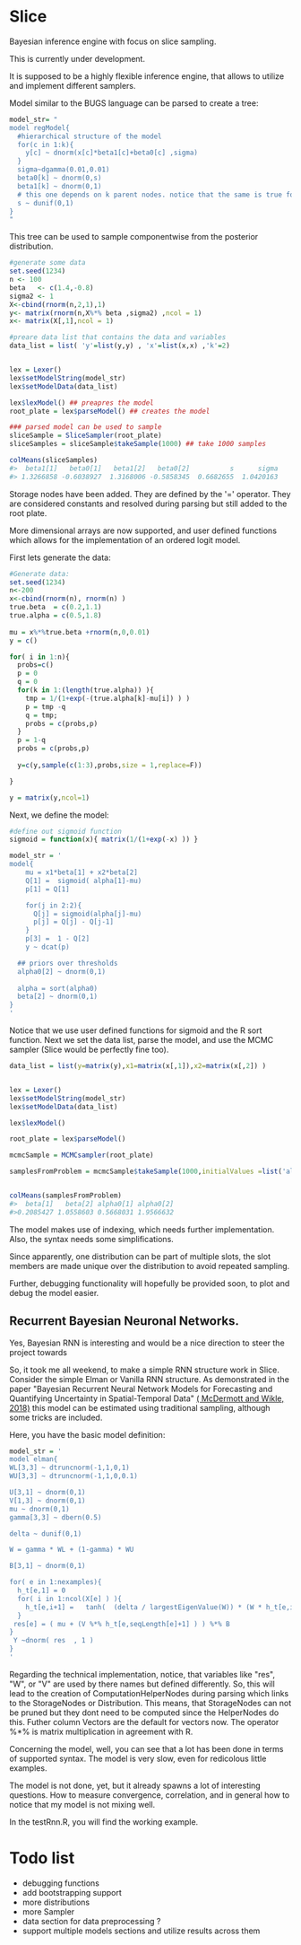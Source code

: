 # Slice
Bayesian inference engine with focus on slice sampling.



This is currently under development.

It is supposed to be a highly flexible inference engine, that allows to utilize and implement different samplers.





Model similar to the BUGS language can be parsed to create a tree:
```R
model_str= "
model regModel{
  #hierarchical structure of the model
  for(c in 1:k){
    y[c] ~ dnorm(x[c]*beta1[c]+beta0[c] ,sigma)
  }
  sigma~dgamma(0.01,0.01)
  beta0[k] ~ dnorm(0,s)
  beta1[k] ~ dnorm(0,1)
  # this one depends on k parent nodes. notice that the same is true for sigma.
  s ~ dunif(0,1)
}
"
```



This tree can be used to sample componentwise from the posterior distribution.


```R
#generate some data
set.seed(1234)
n <- 100
beta   <- c(1.4,-0.8)
sigma2 <- 1
X<-cbind(rnorm(n,2,1),1)
y<- matrix(rnorm(n,X%*% beta ,sigma2) ,ncol = 1)
x<- matrix(X[,1],ncol = 1)

#preare data list that contains the data and variables
data_list = list( 'y'=list(y,y) , 'x'=list(x,x) ,'k'=2)


lex = Lexer()
lex$setModelString(model_str)
lex$setModelData(data_list)

lex$lexModel() ## preapres the model
root_plate = lex$parseModel() ## creates the model

### parsed model can be used to sample
sliceSample = SliceSampler(root_plate)
sliceSamples = sliceSample$takeSample(1000) ## take 1000 samples

colMeans(sliceSamples)
#>  beta1[1]   beta0[1]   beta1[2]   beta0[2]          s      sigma 
#> 1.3266858 -0.6038927  1.3168006 -0.5858345  0.6682655  1.0420163 
```

Storage nodes have been added. They are defined by the '=' operator. They are considered constants and resolved during parsing but still added to the root plate.

More dimensional arrays are now supported, and user defined functions which allows for the implementation of an ordered logit model.


First lets generate the data:
```R
#Generate data:
set.seed(1234)
n<-200
x<-cbind(rnorm(n), rnorm(n) ) 
true.beta  = c(0.2,1.1)
true.alpha = c(0.5,1.8)
  
mu = x%*%true.beta +rnorm(n,0,0.01)
y = c()

for( i in 1:n){
  probs=c()
  p = 0
  q = 0
  for(k in 1:(length(true.alpha)) ){
    tmp = 1/(1+exp(-(true.alpha[k]-mu[i]) ) )
    p = tmp -q
    q = tmp;
    probs = c(probs,p)
  }
  p = 1-q
  probs = c(probs,p)
  
  y=c(y,sample(c(1:3),probs,size = 1,replace=F))

}

y = matrix(y,ncol=1)
```

Next, we define the model:
```R
#define out sigmoid function
sigmoid = function(x){ matrix(1/(1+exp(-x) )) }

model_str = '
model{
    mu = x1*beta[1] + x2*beta[2]
    Q[1] =  sigmoid( alpha[1]-mu)
    p[1] = Q[1]

    for(j in 2:2){
      Q[j] = sigmoid(alpha[j]-mu)
      p[j] = Q[j] - Q[j-1]
    }
    p[3] =  1 - Q[2] 
    y ~ dcat(p)

  ## priors over thresholds
  alpha0[2] ~ dnorm(0,1)
  
  alpha = sort(alpha0)  
  beta[2] ~ dnorm(0,1)
}
'

```


Notice that we use user defined functions for sigmoid and the R sort function.
Next we set the data list, parse the model, and use the MCMC sampler (Slice would be perfectly fine too).

```R
data_list = list(y=matrix(y),x1=matrix(x[,1]),x2=matrix(x[,2]) )


lex = Lexer()
lex$setModelString(model_str)
lex$setModelData(data_list)

lex$lexModel()

root_plate = lex$parseModel()

mcmcSample = MCMCsampler(root_plate)

samplesFromProblem = mcmcSample$takeSample(1000,initialValues =list('alpha0[1]'=matrix(0),'alpha0[2]'=matrix(1) ))


colMeans(samplesFromProblem)
#>  beta[1]   beta[2] alpha0[1] alpha0[2] 
#>0.2085427 1.0558603 0.5668031 1.9566632 
```


The model makes use of indexing, which needs further implementation. Also, the syntax needs some simplifications.

Since apparently, one distribution can be part of multiple slots, the slot members are made unique over the distribution to avoid repeated sampling. 

Further, debugging functionality will hopefully be provided soon, to plot and debug the model easier.


## Recurrent Bayesian Neuronal Networks.


Yes, Bayesian RNN is interesting and would be a nice direction to steer the project towards

So, it took me all weekend, to make a simple RNN structure work in Slice. Consider the simple Elman or Vanilla RNN structure.
As demonstrated in the paper "Bayesian Recurrent Neural Network Models for Forecasting and Quantifying Uncertainty in Spatial-Temporal Data" [( McDermott and Wikle, 2018)](https://arxiv.org/pdf/1711.00636.pdf) this model can be estimated using traditional sampling, although some tricks are included.


Here, you have the basic model definition:

```R
model_str = '
model elman{
WL[3,3] ~ dtruncnorm(-1,1,0,1)
WU[3,3] ~ dtruncnorm(-1,1,0,0.1)

U[3,1] ~ dnorm(0,1)
V[1,3] ~ dnorm(0,1)
mu ~ dnorm(0,1)
gamma[3,3] ~ dbern(0.5)

delta ~ dunif(0,1)

W = gamma * WL + (1-gamma) * WU 

B[3,1] ~ dnorm(0,1)

for( e in 1:nexamples){
  h_t[e,1] = 0 
  for( i in 1:ncol(X[e] ) ){
    h_t[e,i+1] =   tanh(  (delta / largestEigenValue(W)) * (W * h_t[e,i]) +  U %*% t( X[e,i] ) )
  }
 res[e] = ( mu + (V %*% h_t[e,seqLength[e]+1] ) ) %*% B
}
 Y ~dnorm( res  , 1 )
}
'
```
Regarding the technical implementation, notice, that variables like "res", "W", or "V" are used by there names but defined differently.
So, this will lead to the creation of ComputationHelperNodes during parsing which links to the StorageNodes or Distribution.
This means, that StorageNodes can not be pruned but they dont need to be computed since the HelperNodes do this. 
Futher column Vectors are the default for vectors now. The operator %*% is matrix multiplication in agreement with R.

Concerning the model, well, you can see that a lot has been done in terms of supported syntax. The model is very slow, even for redicolous little examples.

The model is not done, yet, but it already spawns a lot of interesting questions. How to measure convergence, correlation, and in general how to notice that my model is not mixing well. 

In the testRnn.R, you will find the working example.



# Todo list

* debugging functions
* add bootstrapping support
* more distributions
* more Sampler 
* data section for data preprocessing ?
* support multiple models sections and utilize results across them
